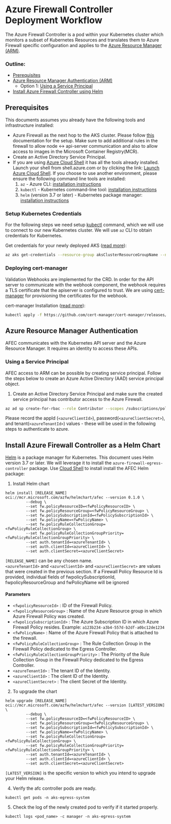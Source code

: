 # Azure Firewall Controller Deployment Workflow

The Azure Firewall Controller is a pod within your Kubernetes cluster which monitors a subset of Kubernetes Resources and translates them to Azure Firewall specific configuration and applies to the  [Azure Resource Manager (ARM)](https://docs.microsoft.com/en-us/azure/azure-resource-manager/resource-group-overview).

### Outline:
- [Prerequisites](#prerequisites)
- [Azure Resource Manager Authentication (ARM)](#azure-resource-manager-authentication)
    - Option 1: [Using a Service Principal](#using-a-service-principal)
- [Install Azure Firewall Controller using Helm](#install-azure-firewall-controller-as-a-helm-chart)

## Prerequisites
This documents assumes you already have the following tools and infrastructure installed:  
- Azure Firewall as the next hop to the AKS cluster. Please follow [this](https://learn.microsoft.com/en-us/azure/aks/limit-egress-traffic) documentation for the setup. Make sure to add additional rules in the firewall to allow node <-> api-server communication and also to allow access to images in the Microsoft Container Registry(MCR).  
- Create an Active Directory Service Principal.  
- If you are using [Azure Cloud Shell](https://shell.azure.com/) it has all the tools already installed. Launch your shell from shell.azure.com or by clicking the link: [Launch Azure Cloud Shell](https://shell.azure.com). If you choose to use another environment, please ensure the following command line tools are installed:  
  1. `az` - Azure CLI: [installation instructions](https://docs.microsoft.com/en-us/cli/azure/install-azure-cli?view=azure-cli-latest)  
  2. `kubectl` - Kubernetes command-line tool: [installation instructions](https://kubernetes.io/docs/tasks/tools/install-kubectl)  
  3. `helm` (version 3.7 or later) - Kubernetes package manager: [installation instructions](https://github.com/helm/helm/releases/latest)  

### Setup Kubernetes Credentials

For the following steps we need setup [kubectl](https://kubectl.docs.kubernetes.io/) command,
which we will use to connect to our new Kubernetes cluster. We will use `az` CLI to obtain credentials for Kubernetes.  

Get credentials for your newly deployed AKS ([read more](https://docs.microsoft.com/en-us/azure/aks/kubernetes-walkthrough#connect-to-the-cluster)):

```bash
az aks get-credentials --resource-group aksClusterResourceGroupName --name aksClusterName
```

### Deploying cert-manager
Validation Webhooks are implemented for the CRD. In order for the API server to communicate with the webhook component, the webhook requires a TLS certificate that the apiserver is configured to trust. We are using [cert-manager](https://github.com/cert-manager/cert-manager) for provisioning the certificates for the webhook.

cert-manager Installation ([read more](https://cert-manager.io/docs/installation/)):

```bash
kubectl apply -f https://github.com/cert-manager/cert-manager/releases/download/v1.11.0/cert-manager.yaml
```

## Azure Resource Manager Authentication

AFEC communicates with the Kubernetes API server and the Azure Resource Manager. It requires an identity to access
these APIs.

### Using a Service Principal
AFEC access to ARM can be possible by creating service principal. Follow the steps below to create an Azure Active Directory (AAD) service principal object.

  1. Create an Active Directory Service Principal and make sure the created service principal has contributor access to the Azure Firewall.

  ```bash
  az ad sp create-for-rbac --role Contributor --scopes /subscriptions/policySubscriptionId
  ```

  Please record the appId (`<azureClientId>`), password(`<azureClientSecret>`), and tenant(`<azureTenantId>`) values - these will be used in the following steps to authenticate to azure.

## Install Azure Firewall Controller as a Helm Chart
[Helm](https://docs.microsoft.com/en-us/azure/aks/kubernetes-helm) is a package manager for
Kubernetes. This document uses Helm version 3.7 or later. We will leverage it to install the `azure-firewall-egress-controller` package.
Use [Cloud Shell](https://shell.azure.com/) to install install the AFEC Helm package:

1. Install Helm chart

```console
helm install [RELEASE_NAME] oci://mcr.microsoft.com/azfw/helmchart/afec --version 0.1.0 \
         --debug \
         --set fw.policyResourceID=<fwPolicyResourceID> \
         --set fw.policyResourceGroup=<fwPolicyResourceGroup> \
         --set fw.policySubscriptionId=<fwPolicySubscriptionId> \
         --set fw.policyName=<fwPolicyName> \
         --set fw.policyRuleCollectionGroup=<fwPolicyRuleCollectionGroup> \
         --set fw.policyRuleCollectionGroupPriority=<fwPolicyRuleCollectionGroupPriority> \
         --set auth.tenantId=<azureTenantId> \
         --set auth.clientId=<azureClientId> \
         --set auth.clientSecret=<azureClientSecret>
```
`[RELEASE_NAME]` can be any chosen name.<br>
`<azureTenantId>` and `<azureClientId>` and `<azureClientSecret>` are values that were created in the previous section.
If a Firewall Policy Resource Id is provided, individual fields of fwpolicySubscriptionId, fwpolicyResourceGroup and fwPolicyName will be ignored

#### Parameters
- `<fwpolicyResourceId>` : ID of the Firewall Policy.
- `<fwpolicyResourceGroup>` : Name of the Azure Resource group in which Azure Firewall Policy was created.
- `<fwpolicySubscriptionId>` : The Azure Subscription ID in which Azure Firewall Policy resides. Example: `a123b234-a3b4-557d-b2df-a0bc12de1234`
- `<fwPolicyName>` : Name of the Azure Firewall Policy that is attached to the firewall.
- `<fwPolicyRuleCollectionGroup>` : The Rule Collection Group in the Firewall Policy dedicated to the Egress Controller.
- `<fwPolicyRuleCollectionGroupPriority>` : The Priority of the Rule Collection Group in the Firewall Policy dedicated to the Egress Controller.
- `<azureTenantId>` : The tenant ID of the Identity.
- `<azureClientId>` : The client ID of the Identity.
- `<azureClientSecret>` : The client Secret of the Identity.


2. To upgrade the chart

```console
helm upgrade [RELEASE_NAME] oci://mcr.microsoft.com/azfw/helmchart/afec --version [LATEST_VERSION] \
         --debug \
         --set fw.policyResourceID=<fwPolicyResourceID> \
         --set fw.policyResourceGroup=<fwPolicyResourceGroup> \
         --set fw.policySubscriptionId=<fwPolicySubscriptionId> \
         --set fw.policyName=<fwPolicyName> \
         --set fw.policyRuleCollectionGroup=<fwPolicyRuleCollectionGroup> \
         --set fw.policyRuleCollectionGroupPriority=<fwPolicyRuleCollectionGroupPriority> \
         --set auth.tenantId=<azureTenantId> \
         --set auth.clientId=<azureClientId> \
         --set auth.clientSecret=<azureClientSecret>
```
`[LATEST_VERSION]` is the specific version to which you intend to upgrade your Helm release.<br>

4. Verify the afc controller pods are ready.
```console
kubectl get pods -n aks-egress-system
```

5. Check the log of the newly created pod to verify if it started properly.
```console
kubectl logs <pod_name> -c manager -n aks-egress-system
```

